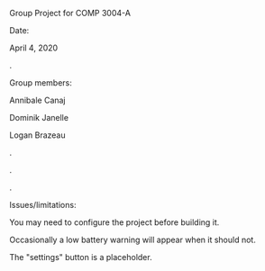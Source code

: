 Group Project for COMP 3004-A

Date:

April 4, 2020

.

Group members:

Annibale Canaj

Dominik Janelle

Logan Brazeau

.

.

.

Issues/limitations:

You may need to configure the project before building it.

Occasionally a low battery warning will appear when it should not.

The "settings" button is a placeholder.
